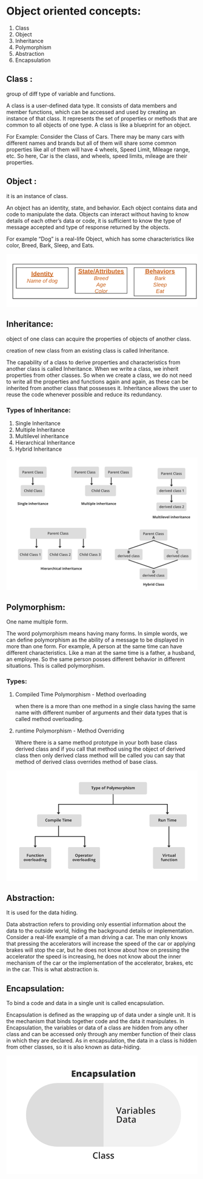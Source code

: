 # Object oriented concepts:

1. Class
2. Object
3. Inheritance
4. Polymorphism
5. Abstraction
6. Encapsulation


## Class :
group of diff type of variable and functions.

A class is a user-defined data type. It consists of data members and member functions, which can be accessed and used by creating an instance of that class. It represents the set of properties or methods that are common to all objects of one type. A class is like a blueprint for an object.

For Example: Consider the Class of Cars. There may be many cars with different names and brands but all of them will share some common properties like all of them will have 4 wheels, Speed Limit, Mileage range, etc. So here, Car is the class, and wheels, speed limits, mileage are their properties.

## Object :
it is an instance of class.

An object has an identity, state, and behavior. Each object contains data and code to manipulate the data. Objects can interact without having to know details of each other’s data or code, it is sufficient to know the type of message accepted and type of response returned by the objects.

For example “Dog” is a real-life Object, which has some characteristics like color, Breed, Bark, Sleep, and Eats.

![alt text](image-2.png)

## Inheritance:
object of one class can acquire the properties of objects of another class.

creation of new class from an existing class is called Inheritance.

The capability of a class to derive properties and characteristics from another class is called Inheritance. When we write a class, we inherit properties from other classes. So when we create a class, we do not need to write all the properties and functions again and again, as these can be inherited from another class that possesses it. Inheritance allows the user to reuse the code whenever possible and reduce its redundancy.

### Types of Inheritance:

1. Single Inheritance
2. Multiple Inheritance
3. Multilevel inheritance
4. Hierarchical Inheritance
5. Hybrid Inheritance

![alt text](image.png)


## Polymorphism:
One name multiple form.

The word polymorphism means having many forms. In simple words, we can define polymorphism as the ability of a message to be displayed in more than one form. For example, A person at the same time can have different characteristics. Like a man at the same time is a father, a husband, an employee. So the same person posses different behavior in different situations. This is called polymorphism.

### Types:

1. Compiled Time Polymorphism - Method overloading

    when there is a more than one method in a single class having the same name with different number of arguments and their data types that is called method overloading.

2. runtime Polymorphism - Method Overriding

    Where there is a same method prototype in your both base class derived class and if you call that method using the object of derived class then only derived class method will be called you can say that method of derived class overrides method of base class.

![alt text](image-1.png)

## Abstraction:
It is used for the data hiding.

Data abstraction refers to providing only essential information about the data to the outside world, hiding the background details or implementation. Consider a real-life example of a man driving a car. The man only knows that pressing the accelerators will increase the speed of the car or applying brakes will stop the car, but he does not know about how on pressing the accelerator the speed is increasing, he does not know about the inner mechanism of the car or the implementation of the accelerator, brakes, etc in the car. This is what abstraction is.


## Encapsulation:
To bind a code and data in a single unit is called encapsulation.

Encapsulation is defined as the wrapping up of data under a single unit. It is the mechanism that binds together code and the data it manipulates. In Encapsulation, the variables or data of a class are hidden from any other class and can be accessed only through any member function of their class in which they are declared. As in encapsulation, the data in a class is hidden from other classes, so it is also known as data-hiding.

![alt text](image-3.png)

